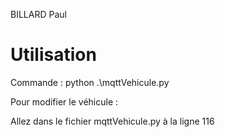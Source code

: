 BILLARD
Paul

# Utilisation

Commande : python .\mqttVehicule.py

Pour modifier le véhicule :

Allez dans le fichier mqttVehicule.py à la ligne 116
